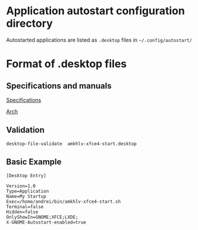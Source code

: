
Application autostart configuration directory
=============================================

Autostarted applications are listed as `.desktop` files in `~/.config/autostart/`


Format of .desktop files
========================

Specifications and manuals
--------------------------

[Specifications](https://specifications.freedesktop.org/desktop-entry-spec/latest/)

[Arch](https://wiki.archlinux.org/index.php/Desktop_entries)


Validation
----------

    desktop-file-validate  amkhlv-xfce4-start.desktop

Basic Example
-------------

    [Desktop Entry]

    Version=1.0
    Type=Application
    Name=My Startup
    Exec=/home/andrei/bin/amkhlv-xfce4-start.sh
    Terminal=false
    Hidden=false
    OnlyShowIn=GNOME;XFCE;LXDE;
    X-GNOME-Autostart-enabled=true

